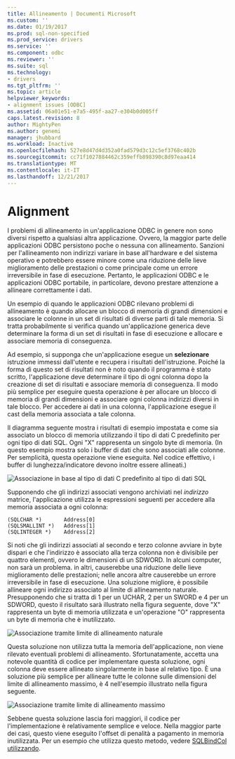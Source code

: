 ```yaml
---
title: Allineamento | Documenti Microsoft
ms.custom: ''
ms.date: 01/19/2017
ms.prod: sql-non-specified
ms.prod_service: drivers
ms.service: ''
ms.component: odbc
ms.reviewer: ''
ms.suite: sql
ms.technology:
- drivers
ms.tgt_pltfrm: ''
ms.topic: article
helpviewer_keywords:
- alignment issues [ODBC]
ms.assetid: 06a01e51-e7a5-495f-aa27-e304b0d005ff
caps.latest.revision: 8
author: MightyPen
ms.author: genemi
manager: jhubbard
ms.workload: Inactive
ms.openlocfilehash: 527e8d47d4d352a0fad579d3c12c5ef3768c402b
ms.sourcegitcommit: cc71f1027884462c359effb898390c8d97eaa414
ms.translationtype: MT
ms.contentlocale: it-IT
ms.lasthandoff: 12/21/2017
---
```

# <a name="alignment"></a>Alignment
I problemi di allineamento in un'applicazione ODBC in genere non sono diversi rispetto a qualsiasi altra applicazione. Ovvero, la maggior parte delle applicazioni ODBC persistono poche o nessuna con allineamento. Sanzioni per l'allineamento non indirizzi variare in base all'hardware e del sistema operativo e potrebbero essere minore come una riduzione delle lieve miglioramento delle prestazioni o come principale come un errore irreversibile in fase di esecuzione. Pertanto, le applicazioni ODBC e le applicazioni ODBC portabile, in particolare, devono prestare attenzione a allineare correttamente i dati.  
  
 Un esempio di quando le applicazioni ODBC rilevano problemi di allineamento è quando allocare un blocco di memoria di grandi dimensioni e associare le colonne in un set di risultati di diverse parti di tale memoria. Si tratta probabilmente si verifica quando un'applicazione generica deve determinare la forma di un set di risultati in fase di esecuzione e allocare e associare memoria di conseguenza.  
  
 Ad esempio, si supponga che un'applicazione esegue un **selezionare** istruzione immessi dall'utente e recupera i risultati dell'istruzione. Poiché la forma di questo set di risultati non è noto quando il programma è stato scritto, l'applicazione deve determinare il tipo di ogni colonna dopo la creazione di set di risultati e associare memoria di conseguenza. Il modo più semplice per eseguire questa operazione è per allocare un blocco di memoria di grandi dimensioni e associare ogni colonna indirizzi diversi in tale blocco. Per accedere ai dati in una colonna, l'applicazione esegue il cast della memoria associata a tale colonna.  
  
 Il diagramma seguente mostra i risultati di esempio impostata e come sia associato un blocco di memoria utilizzando il tipo di dati C predefinito per ogni tipo di dati SQL. Ogni "X" rappresenta un singolo byte di memoria. (In questo esempio mostra solo i buffer di dati che sono associati alle colonne. Per semplicità, questa operazione viene eseguita. Nel codice effettivo, i buffer di lunghezza/indicatore devono inoltre essere allineati.)  
  
 ![Associazione in base al tipo di dati C predefinito al tipo di dati SQL](../../../odbc/reference/develop-app/media/pr24.gif "pr24")  
  
 Supponendo che gli indirizzi associati vengono archiviati nel *indirizzo* matrice, l'applicazione utilizza le espressioni seguenti per accedere alla memoria associata a ogni colonna:  
  
```  
(SQLCHAR *)       Address[0]  
(SQLSMALLINT *)   Address[1]  
(SQLINTEGER *)    Address[2]  
```  
  
 Si noti che gli indirizzi associati al secondo e terzo colonne avviare in byte dispari e che l'indirizzo è associato alla terza colonna non è divisibile per quattro elementi, ovvero le dimensioni di un SDWORD. In alcuni computer, non sarà un problema. in altri, causerebbe una riduzione delle lieve miglioramento delle prestazioni; nelle ancora altre causerebbe un errore irreversibile in fase di esecuzione. Una soluzione migliore, è possibile allineare ogni indirizzo associato al limite di allineamento naturale. Presupponendo che si tratta di 1 per un UCHAR, 2 per un SWORD e 4 per un SDWORD, questo il risultato sarà illustrato nella figura seguente, dove "X" rappresenta un byte di memoria utilizzata e un'operazione "O" rappresenta un byte di memoria che è inutilizzato.  
  
 ![Associazione tramite limite di allineamento naturale](../../../odbc/reference/develop-app/media/pr25.gif "pr25")  
  
 Questa soluzione non utilizza tutta la memoria dell'applicazione, non viene rilevato eventuali problemi di allineamento. Sfortunatamente, accetta una notevole quantità di codice per implementare questa soluzione, ogni colonna deve essere allineato singolarmente in base al relativo tipo. È una soluzione più semplice per allineare tutte le colonne sulle dimensioni del limite di allineamento massimo, è 4 nell'esempio illustrato nella figura seguente.  
  
 ![Associazione tramite limite di allineamento massimo](../../../odbc/reference/develop-app/media/pr26.gif "pr26")  
  
 Sebbene questa soluzione lascia fori maggiori, il codice per l'implementazione è relativamente semplice e veloce. Nella maggior parte dei casi, questo viene eseguito l'offset di penalità a pagamento in memoria inutilizzata. Per un esempio che utilizza questo metodo, vedere [SQLBindCol utilizzando](../../../odbc/reference/develop-app/using-sqlbindcol.md).

